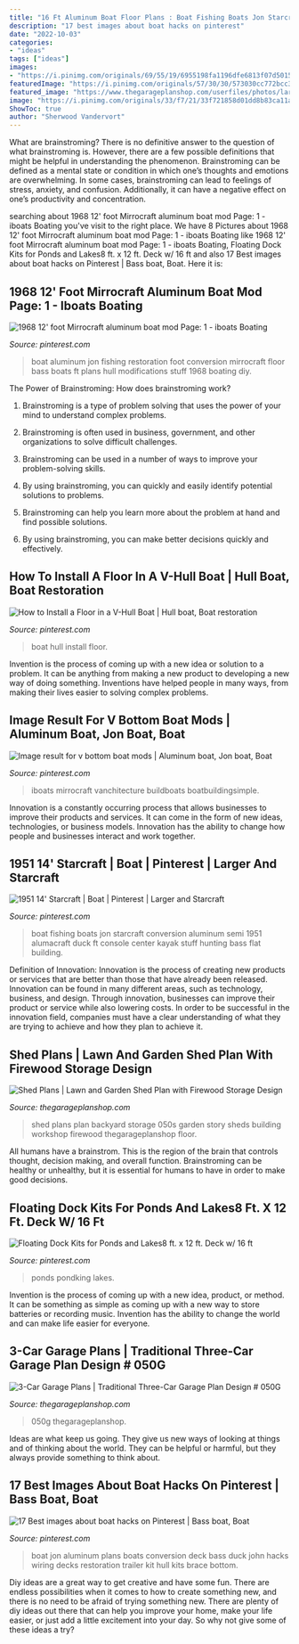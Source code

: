 ```yaml
---
title: "16 Ft Aluminum Boat Floor Plans : Boat Fishing Boats Jon Starcraft Conversion Aluminum Semi 1951 Alumacraft Duck Ft Console Center Kayak Stuff Hunting Bass Flat Building"
description: "17 best images about boat hacks on pinterest"
date: "2022-10-03"
categories:
- "ideas"
tags: ["ideas"]
images:
- "https://i.pinimg.com/originals/69/55/19/6955198fa1196dfe6813f07d5015529e.jpg"
featuredImage: "https://i.pinimg.com/originals/57/30/30/573030cc772bcc3a2658d5be49c0c659.jpg"
featured_image: "https://www.thegarageplanshop.com/userfiles/photos/large/179329119249e7726f0f9f0.JPG"
image: "https://i.pinimg.com/originals/33/f7/21/33f721858d01dd8b83ca11a4c3a6a69d.jpg"
ShowToc: true
author: "Sherwood Vandervort"
---
```



What are brainstroming?
There is no definitive answer to the question of what brainstroming is. However, there are a few possible definitions that might be helpful in understanding the phenomenon. Brainstroming can be defined as a mental state or condition in which one’s thoughts and emotions are overwhelming. In some cases, brainstroming can lead to feelings of stress, anxiety, and confusion. Additionally, it can have a negative effect on one’s productivity and concentration.

	

		
searching about 1968 12&#039; foot Mirrocraft aluminum boat mod Page: 1 - iboats Boating you've visit to the right place. We have 8 Pictures about 1968 12&#039; foot Mirrocraft aluminum boat mod Page: 1 - iboats Boating like 1968 12&#039; foot Mirrocraft aluminum boat mod Page: 1 - iboats Boating, Floating Dock Kits for Ponds and Lakes8 ft. x 12 ft. Deck w/ 16 ft and also 17 Best images about boat hacks on Pinterest | Bass boat, Boat. Here it is:
		
    
## 1968 12&#039; Foot Mirrocraft Aluminum Boat Mod Page: 1 - Iboats Boating

<img loading=lazy src="https://s-media-cache-ak0.pinimg.com/236x/b7/ee/36/b7ee36fb065b464d8bd669a4b5957caa--aluminum-boat-restoration-jon-boat.jpg" onerror="this.onerror=null;this.src='https://tse3.mm.bing.net/th?id=OIP.2jbzaMVNp2emOO0bamwk4gHaJ4&amp;pid=15.1';" alt="1968 12&#039; foot Mirrocraft aluminum boat mod Page: 1 - iboats Boating">

_Source: pinterest.com_

>boat aluminum jon fishing restoration foot conversion mirrocraft floor bass boats ft plans hull modifications stuff 1968 boating diy. 

	

The Power of Brainstroming: How does brainstroming work?
1. Brainstroming is a type of problem solving that uses the power of your mind to understand complex problems.
2. Brainstroming is often used in business, government, and other organizations to solve difficult challenges.

3. Brainstroming can be used in a number of ways to improve your problem-solving skills.

4. By using brainstroming, you can quickly and easily identify potential solutions to problems.

5. Brainstroming can help you learn more about the problem at hand and find possible solutions.

6. By using brainstroming, you can make better decisions quickly and effectively.

    
## How To Install A Floor In A V-Hull Boat | Hull Boat, Boat Restoration

<img loading=lazy src="https://i.pinimg.com/originals/33/f7/21/33f721858d01dd8b83ca11a4c3a6a69d.jpg" onerror="this.onerror=null;this.src='https://tse1.mm.bing.net/th?id=OIP.F9dZSDPth9hKLgMiM3yWGgAAAA&amp;pid=15.1';" alt="How to Install a Floor in a V-Hull Boat | Hull boat, Boat restoration">

_Source: pinterest.com_

>boat hull install floor. 

	

Invention is the process of coming up with a new idea or solution to a problem. It can be anything from making a new product to developing a new way of doing something. Inventions have helped people in many ways, from making their lives easier to solving complex problems.

    
## Image Result For V Bottom Boat Mods | Aluminum Boat, Jon Boat, Boat

<img loading=lazy src="https://i.pinimg.com/originals/69/55/19/6955198fa1196dfe6813f07d5015529e.jpg" onerror="this.onerror=null;this.src='https://tse4.mm.bing.net/th?id=OIP._aRByS89c3a3sfq3BTDh9wHaFj&amp;pid=15.1';" alt="Image result for v bottom boat mods | Aluminum boat, Jon boat, Boat">

_Source: pinterest.com_

>iboats mirrocraft vanchitecture buildboats boatbuildingsimple. 

	

Innovation is a constantly occurring process that allows businesses to improve their products and services. It can come in the form of new ideas, technologies, or business models. Innovation has the ability to change how people and businesses interact and work together.

    
## 1951 14&#039; Starcraft | Boat | Pinterest | Larger And Starcraft

<img loading=lazy src="https://s-media-cache-ak0.pinimg.com/736x/b1/97/03/b19703c39159dffa6aeab67efeb25750.jpg" onerror="this.onerror=null;this.src='https://tse3.mm.bing.net/th?id=OIP.FCbuKPKDV1075eyUwKUibwHaFj&amp;pid=15.1';" alt="1951 14&#039; Starcraft | Boat | Pinterest | Larger and Starcraft">

_Source: pinterest.com_

>boat fishing boats jon starcraft conversion aluminum semi 1951 alumacraft duck ft console center kayak stuff hunting bass flat building. 

	

Definition of Innovation:
Innovation is the process of creating new products or services that are better than those that have already been released. Innovation can be found in many different areas, such as technology, business, and design. Through innovation, businesses can improve their product or service while also lowering costs. In order to be successful in the innovation field, companies must have a clear understanding of what they are trying to achieve and how they plan to achieve it.

    
## Shed Plans | Lawn And Garden Shed Plan With Firewood Storage Design

<img loading=lazy src="https://www.thegarageplanshop.com/userfiles/photos/large/17249530354bc7581eaa994.jpg" onerror="this.onerror=null;this.src='https://tse2.mm.bing.net/th?id=OIP.xO2vXVNn3csaue3GTpokNAHaFj&amp;pid=15.1';" alt="Shed Plans | Lawn and Garden Shed Plan with Firewood Storage Design">

_Source: thegarageplanshop.com_

>shed plans plan backyard storage 050s garden story sheds building workshop firewood thegarageplanshop floor. 

	

All humans have a brainstrom. This is the region of the brain that controls thought, decision making, and overall function. Brainstroming can be healthy or unhealthy, but it is essential for humans to have in order to make good decisions.

    
## Floating Dock Kits For Ponds And Lakes8 Ft. X 12 Ft. Deck W/ 16 Ft

<img loading=lazy src="https://i.pinimg.com/originals/57/30/30/573030cc772bcc3a2658d5be49c0c659.jpg" onerror="this.onerror=null;this.src='https://tse4.mm.bing.net/th?id=OIP.QICQXW4Ns_Nv3JwSZWIAAwHaEc&amp;pid=15.1';" alt="Floating Dock Kits for Ponds and Lakes8 ft. x 12 ft. Deck w/ 16 ft">

_Source: pinterest.com_

>ponds pondking lakes. 

	

Invention is the process of coming up with a new idea, product, or method. It can be something as simple as coming up with a new way to store batteries or recording music. Invention has the ability to change the world and can make life easier for everyone.

    
## 3-Car Garage Plans | Traditional Three-Car Garage Plan Design # 050G

<img loading=lazy src="https://www.thegarageplanshop.com/userfiles/photos/large/179329119249e7726f0f9f0.JPG" onerror="this.onerror=null;this.src='https://tse4.mm.bing.net/th?id=OIP.zMk23l1FMjAP-mI_0ADp8AHaFj&amp;pid=15.1';" alt="3-Car Garage Plans | Traditional Three-Car Garage Plan Design # 050G">

_Source: thegarageplanshop.com_

>050g thegarageplanshop. 

	

Ideas are what keep us going. They give us new ways of looking at things and of thinking about the world. They can be helpful or harmful, but they always provide something to think about.

    
## 17 Best Images About Boat Hacks On Pinterest | Bass Boat, Boat

<img loading=lazy src="https://s-media-cache-ak0.pinimg.com/736x/69/f5/40/69f540af057b144dc363a3822125eba1.jpg" onerror="this.onerror=null;this.src='https://tse4.mm.bing.net/th?id=OIP.pujUi-jkT7z8S0tC1uufMQAAAA&amp;pid=15.1';" alt="17 Best images about boat hacks on Pinterest | Bass boat, Boat">

_Source: pinterest.com_

>boat jon aluminum plans boats conversion deck bass duck john hacks wiring decks restoration trailer kit hull kits brace bottom. 

	

Diy ideas are a great way to get creative and have some fun. There are endless possibilities when it comes to how to create something new, and there is no need to be afraid of trying something new. There are plenty of diy ideas out there that can help you improve your home, make your life easier, or just add a little excitement into your day. So why not give some of these ideas a try?

